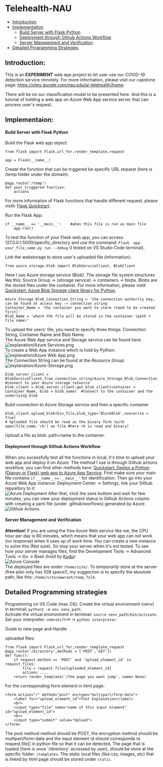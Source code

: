 # Telehealth-NAU
* [Introduction](https://github.com/TyBruceChen/Telehealth-NAU/tree/main#introduction)
* [Implementation](https://github.com/TyBruceChen/Telehealth-NAU/tree/main#implementaion)
  * [Build Server with Flask Python](https://github.com/TyBruceChen/Telehealth-NAU/tree/main#build-server-with-flask-python)
  * [Deployment through Github Actions Workflow](https://github.com/TyBruceChen/Telehealth-NAU/tree/main#deployment-through-github-actions-workflow)
  * [Server Management and Verification](https://github.com/TyBruceChen/Telehealth-NAU/tree/main#server-management-and-verification)
* [Detailed Programming Strategies](https://github.com/TyBruceChen/Telehealth-NAU/tree/main#detailed-programming-strategies)
## Introduction:
This is an **EXPERIMENT** web app project to let user use our COVID-19 detection service remotely. For more information, please visit our capstone page: https://sites.google.com/nau.edu/ai-telehealth/home.

There will be no our classification model to be presented here. And this is a tutorial of holding a web app on Azure Web App service server that can process user's request.


## Implementaion:
#### Build Server with Flask Python
Build the Flask web app object:
```
from flask import Flask,url_for,render_template,request

app = Flask(__name__)
```

Create the function that can be triggered be specific URL request (here is /temp folder under the domain):
```
@app.route('/temp')
def your_triggered function:
    actions
```
For more information of Flask functions that handle different request, please vistit: [Flask Quickstart](https://flask.palletsprojects.com/en/3.0.x/quickstart/#a-minimal-application).

Run the Flask App:
```
if __name__ == '__main__':    #when this file is run as main file
    app.run()
```
To test the function of your Flask web app, you can access 127.0.0.1:5000/specific_directory and use the command: `Flask -app your_file_name.py run --debug` (I tested on VS Studio Code terminal).

Link the webstorage to store user's uploaded file (information):
```
from azure.storage.blob import BlobServiceClient, BlobClient
```
Here I use Azure storage service (Blob). The storage file system structures like this: Source Group -> (storage service) -> containers -> blobs. Blobs are the stored files under the container. For more information, please vistit [Quickstart: Azure Blob Storage client library for Python](https://learn.microsoft.com/en-us/azure/storage/blobs/storage-quickstart-blobs-python?tabs=connection-string%2Croles-azure-portal%2Csign-in-azure-cli#authenticate-to-azure-and-authorize-access-to-blob-data).
```
Azure_Storage_Blob_Connection_String = 'the connection authority key, can be found at access key -> connection string'
Container_Name = 'the container you want to store (need to be created first)'
Blob_Name = 'where the file will be stored in the container (path + file name)'
```
To upload the users' file, you need to specify three things: Connection String, Container Name and Blob Name.
<br>The Azure Web App service and Storage service can be found here: <br>
![explanation/Azure Services.png](https://github.com/TyBruceChen/Telehealth-NAU/blob/main/explanation/Azure%20Services.png)
<br>To create a Web App instance which is hold by Python: <br>
![explanation/Azure Web App.png](https://github.com/TyBruceChen/Telehealth-NAU/blob/main/explanation/Azure%20Web%20App.png)
<br>The Connection String can be found at the *Resource Group*: <br>
![explanation/Azure-Storage.png](https://github.com/TyBruceChen/Telehealth-NAU/blob/main/explanation/Azure%20Storage.png)
```
blob_server_client = BlobServiceClient.from_connection_string(Azure_Storage_Blob_Connection_String) #connect to your Azure storage resource
blob_client = blob_server_client.get_blob_client(container = Container_Name, blob = blob_name)  #connect to the container and the underlying blob
```
Build connection to Azure Storage service and then a specific container
```
blob_client.upload_blob(bin_file,blob_type='BlockBlob',overwrite = True)
# Uploaded file should be read as the binary form (with open(file_name,'rb') as file #here rb is read and binary) 
```
Upload a file as blob: path+name to the container.

#### Deployment through Github Actions Workflow
When you sucessfully test all the functions in local, it's time to upload your web app and deploy it on Azure. The method I use is through Github actions workflow, you can find other methods here:  [Quickstart: Deploy a Python (Django or Flask) web app to Azure App Service](https://learn.microsoft.com/en-us/azure/app-service/quickstart-python?tabs=flask%2Cwindows%2Cazure-cli%2Czip-deploy%2Cdeploy-instructions-azportal%2Cterminal-bash%2Cdeploy-instructions-zip-azcli).
First make sure your main file contains `if __name__=='__main__'` for identification. Then go into your Azure Web App instance: Deployment Center -> Settings, link your Github repository to it: <br>
![Azure Deployment](https://github.com/TyBruceChen/Telehealth-NAU/blob/main/explanation/Azure%20Web%20App%20Deployment.png)
After that, click the save buttom and wait for few minutes, you can view your deployment status in Github Actions column with creating a yaml file (under .github/worflows) generated by Azure: <br>
![Github Actions](https://github.com/TyBruceChen/Telehealth-NAU/blob/main/explanation/Github%20Actions.png)

#### Server Management and Verification
**Attention!** If you are using the free Azure Web service like me, the CPU hour per day is 60 minutes, which means that your web app can not work (no response) when it uses up of work time. You can create a new instance to solve this (Not sure). So stop your server when it's not tested. 
To see how your server manages files, find the Development Tools -> Advanced Tools -> Go -> Bash (hold by [Kudu](https://github.com/projectkudu/kudu/wiki)): <br>
![Azure Console](https://github.com/TyBruceChen/Telehealth-NAU/blob/main/explanation/Azure%20Web%20Server%20Console.png) <br>
The deployed files are under ```/home/site/```. To *temporarily* store at the server (free plan only has 1GB space!), my suggection is to specify the absolute path, like this: ```/home/site/wwwroot/temp_fold```.

## Detailed Programming strategies
Programming on VS Code (mac OS):
Create the virtual environment (venv) in terminal: ```python3 -m env venv_path```. <br>
Activate the virtual environment in terminal: ```source venv_path/bin/activate```. <br>
Set your interpreter: ```cmd+shift+P``` -> ```python interpreter```. <br>

Guide to new page and Handle <form> uploaded files:
```
from flask import Flask,url_for,render_template,request
@app.route('/directory',methods = ['POST','GET'])
def func():
    if request.method == 'POST' and 'upload_element_id' in request.files:
        file = request.files[uploaded_element_id]
        actions ....
    return render_template('/the page you want jump', name= None)
```
For the corresponding form element in html page:
```
<form action="/" method="post" enctype="multipart/form-data">
    <label for="upload_element_id">Text Explanation</label>
    <br>    
    <input type="file" name="name of this input element" id="upload_element_id">
    <br>
    <input type="submit" value="Upload">
</form> 
```
The post method method should be POST, the encryption method should be multipart/form-data and the input element id should corresponds to request.file[] in python file so that it can be detected.
The page that is loaded (here is once '/directory' accessed by user), should be store at the specific folder: ```/templates```. The static local files (like css, images, etc) that is linked by html page should be stored under ```static```.
